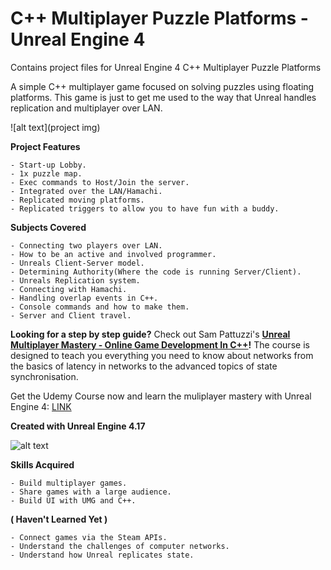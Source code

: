 # C++ Multiplayer Puzzle Platforms - Unreal Engine 4

Contains project files for Unreal Engine 4 C++ Multiplayer Puzzle Platforms

A simple C++ multiplayer game focused on solving puzzles using floating platforms. This game is just to get me used to the way that Unreal handles replication and multiplayer over LAN.

![alt text](project img)

**Project Features**

  	- Start-up Lobby.
  	- 1x puzzle map.
  	- Exec commands to Host/Join the server.
  	- Integrated over the LAN/Hamachi.
  	- Replicated moving platforms.
  	- Replicated triggers to allow you to have fun with a buddy.
	
**Subjects Covered**

	- Connecting two players over LAN.
 	- How to be an active and involved programmer.
  	- Unreals Client-Server model.
 	- Determining Authority(Where the code is running Server/Client).
 	- Unreals Replication system.
 	- Connecting with Hamachi.
	- Handling overlap events in C++.
	- Console commands and how to make them.
	- Server and Client travel.

**Looking for a step by step guide?** Check out 
Sam Pattuzzi's **[Unreal Multiplayer Mastery - Online Game Development In C++](https://www.udemy.com/unrealmultiplayer/)!** The course is designed to teach you everything you need to know about networks from the basics of latency in networks to the advanced topics of state synchronisation.

Get the Udemy Course now and learn the muliplayer mastery with Unreal Engine 4: [LINK](https://www.udemy.com/unrealmultiplayer/)

**Created with Unreal Engine 4.17**

![alt text](https://udemy-images.udemy.com/course/480x270/1319066_eee6_2.jpg)

**Skills Acquired**

	- Build multiplayer games.
  	- Share games with a large audience.
 	- Build UI with UMG and C++.
**( Haven't Learned Yet )**

	- Connect games via the Steam APIs.
	- Understand the challenges of computer networks.
	- Understand how Unreal replicates state.
